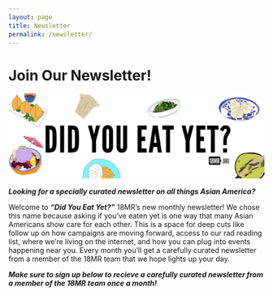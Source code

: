 ```yaml
---
layout: page
title: Newsletter
permalink: /newsletter/
---
```

# Join Our Newsletter!


<img src="/static/images/featured/NEWSLETTER_HEADER.jpg" height="50%" width="100%">

<i><b>Looking for a specially curated newsletter on all things Asian America?</b></i> 

Welcome to <b><i>“Did You Eat Yet?”</i></b> 18MR’s new monthly newsletter! We chose this name because asking if you’ve eaten yet is one way that many Asian Americans show care for each other. This is a space for deep cuts like follow up on how campaigns are moving forward, access to our rad reading list, where we’re living on the internet, and how you can plug into events happening near you. Every month you’ll get a carefully curated newsletter from a member of the 18MR team that we hope lights up your day. 

<b><i>Make sure to sign up below to recieve a carefully curated newsletter from a member of the 18MR team once a month!</i></b>

<link href='https://actionnetwork.org/css/style-embed-whitelabel-v3.css' rel='stylesheet' type='text/css' /><script src='https://actionnetwork.org/widgets/v3/form/sign-up-for-18-million-risings-monthly-newsletter?format=js&source=widget'></script><div id='can-form-area-sign-up-for-18-million-risings-monthly-newsletter' style='width: 100%'><!-- this div is the target for our HTML insertion --></div>

<script>
      $(document).ready(function() {
	    $('#can-form-area-sign-up-for-18-million-risings-monthly-newsletter').on('can_embed_loaded', function() {
	        document.getElementsByName("commit")[0].value = "Subscribe Now!";
	  	    $(".action_sidebar h4").text("Take Action");
	  	    var str = document.getElementsByClassName("action_status_running_total")[0].innerHTML;
	  	    var txt = str.replace("Signatures Collected", "Total Subscribers");
		      document.getElementsByClassName("action_status_running_total")[0].innerHTML = txt;
	      });
      });
</script>

<br>
<br>